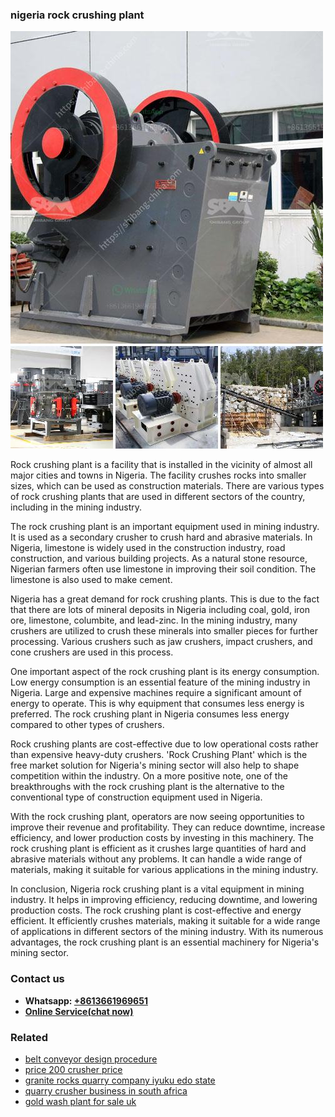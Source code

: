 <h3>nigeria rock crushing plant</h3><img src='1706753956.jpg' alt=''><p>Rock crushing plant is a facility that is installed in the vicinity of almost all major cities and towns in Nigeria. The facility crushes rocks into smaller sizes, which can be used as construction materials. There are various types of rock crushing plants that are used in different sectors of the country, including in the mining industry.</p><p>The rock crushing plant is an important equipment used in mining industry. It is used as a secondary crusher to crush hard and abrasive materials. In Nigeria, limestone is widely used in the construction industry, road construction, and various building projects. As a natural stone resource, Nigerian farmers often use limestone in improving their soil condition. The limestone is also used to make cement.</p><p>Nigeria has a great demand for rock crushing plants. This is due to the fact that there are lots of mineral deposits in Nigeria including coal, gold, iron ore, limestone, columbite, and lead-zinc. In the mining industry, many crushers are utilized to crush these minerals into smaller pieces for further processing. Various crushers such as jaw crushers, impact crushers, and cone crushers are used in this process.</p><p>One important aspect of the rock crushing plant is its energy consumption. Low energy consumption is an essential feature of the mining industry in Nigeria. Large and expensive machines require a significant amount of energy to operate. This is why equipment that consumes less energy is preferred. The rock crushing plant in Nigeria consumes less energy compared to other types of crushers.</p><p>Rock crushing plants are cost-effective due to low operational costs rather than expensive heavy-duty crushers. 'Rock Crushing Plant' which is the free market solution for Nigeria's mining sector will also help to shape competition within the industry. On a more positive note, one of the breakthroughs with the rock crushing plant is the alternative to the conventional type of construction equipment used in Nigeria.</p><p>With the rock crushing plant, operators are now seeing opportunities to improve their revenue and profitability. They can reduce downtime, increase efficiency, and lower production costs by investing in this machinery. The rock crushing plant is efficient as it crushes large quantities of hard and abrasive materials without any problems. It can handle a wide range of materials, making it suitable for various applications in the mining industry.</p><p>In conclusion, Nigeria rock crushing plant is a vital equipment in mining industry. It helps in improving efficiency, reducing downtime, and lowering production costs. The rock crushing plant is cost-effective and energy efficient. It efficiently crushes materials, making it suitable for a wide range of applications in different sectors of the mining industry. With its numerous advantages, the rock crushing plant is an essential machinery for Nigeria's mining sector.</p><h3>Contact us</h3><ul><li><strong>Whatsapp:&nbsp;<a href="https://wa.me/8613661969651">+8613661969651</a></strong></li><li><a href="https://swt.shibang-china.com/?git&amp;zhl&amp;nigeria rock crushing plant"><strong>Online Service(chat now)</strong></a></li></ul><h3>Related</h3><ul><li><a href='belt conveyor design procedure.md'>belt conveyor design procedure</a></li><li><a href='price 200 crusher price.md'>price 200 crusher price</a></li><li><a href='granite rocks quarry company iyuku edo state.md'>granite rocks quarry company iyuku edo state</a></li><li><a href='quarry crusher business in south africa.md'>quarry crusher business in south africa</a></li><li><a href='gold wash plant for sale uk.md'>gold wash plant for sale uk</a></li></ul>